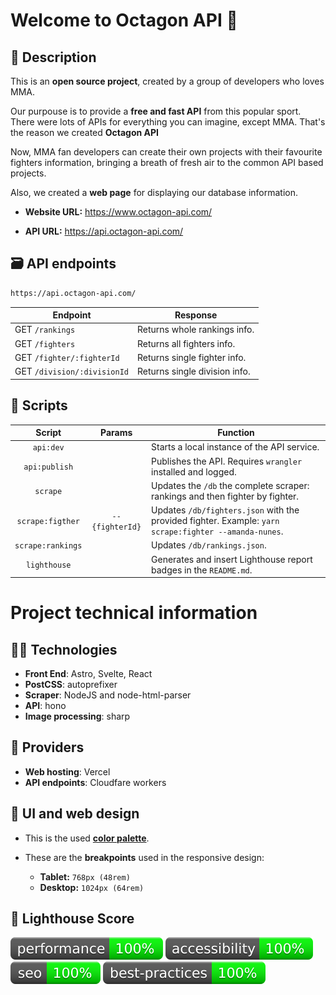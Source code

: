 # Welcome to Octagon API 🥊

## 📜 Description

This is an **open source project**, created by a group of developers who loves MMA.

Our purpouse is to provide a **free and fast API** from this popular sport. There were lots of APIs for everything you can imagine, except MMA. That's the reason we created **Octagon API**

Now, MMA fan developers can create their own projects with their favourite fighters information, bringing a breath of fresh air to the common API based projects.

Also, we created a **web page** for displaying our database information.

- **Website URL:** https://www.octagon-api.com/

- **API URL:** https://api.octagon-api.com/

## 🗃 API endpoints

```txt
https://api.octagon-api.com/
```

| Endpoint                    | Response                      |
| --------------------------- | ----------------------------- |
| GET `/rankings`             | Returns whole rankings info.  |
| GET `/fighters`             | Returns all fighters info.    |
| GET `/fighter/:fighterId`   | Returns single fighter info.  |
| GET `/division/:divisionId` | Returns single division info. |

## 🤖 Scripts

|      Script       |     Params      | Function                                                                                              |
| :---------------: | :-------------: | ----------------------------------------------------------------------------------------------------- |
|     `api:dev`     |                 | Starts a local instance of the API service.                                                           |
|   `api:publish`   |                 | Publishes the API. Requires `wrangler` installed and logged.                                          |
|     `scrape`      |                 | Updates the `/db` the complete scraper: rankings and then fighter by fighter.                         |
| `scrape:figther`  | `--{fighterId}` | Updates `/db/fighters.json` with the provided fighter. Example: `yarn scrape:fighter --amanda-nunes`. |
| `scrape:rankings` |                 | Updates `/db/rankings.json`.                                                                          |
|   `lighthouse`    |                 | Generates and insert Lighthouse report badges in the `README.md`.                                     |

# Project technical information

## 👩‍💻 Technologies

- **Front End**: Astro, Svelte, React
- **PostCSS**: autoprefixer
- **Scraper**: NodeJS and node-html-parser
- **API**: hono
- **Image processing**: sharp

## 🦾 Providers

- **Web hosting**: Vercel
- **API endpoints**: Cloudfare workers

## 🎨 UI and web design

- This is the used [**color palette**](https://coolors.co/palette/001219-005f73-0a9396-94d2bd-e9d8a6-ee9b00-ca6702-bb3e03-ae2012-9b2226).

- These are the **breakpoints** used in the responsive design:
  - **Tablet:** `768px (48rem)`
  - **Desktop:** `1024px (64rem)`

## 🚦 Lighthouse Score

<!-- lightouse-badges:start -->

![performance](./lighthouse/results/performance.svg)
![accessibility](./lighthouse/results/accessibility.svg)
![seo](./lighthouse/results/seo.svg)
![best-practices](./lighthouse/results/best-practices.svg)

<!-- lightouse-badges:end -->
